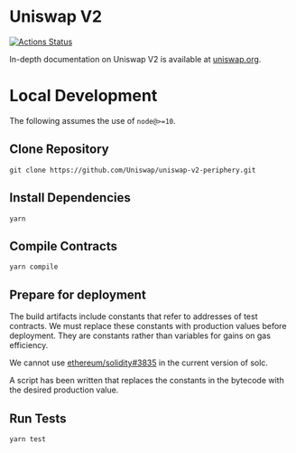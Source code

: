# Uniswap V2

[![Actions Status](https://github.com/Uniswap/uniswap-v2-periphery/workflows/CI/badge.svg)](https://github.com/Uniswap/uniswap-v2-periphery/actions)

In-depth documentation on Uniswap V2 is available at [uniswap.org](https://uniswap.org/docs).

# Local Development

The following assumes the use of `node@>=10`.

## Clone Repository

`git clone https://github.com/Uniswap/uniswap-v2-periphery.git`

## Install Dependencies

`yarn`

## Compile Contracts

`yarn compile`

## Prepare for deployment
The build artifacts include constants that refer to addresses of test contracts. We must replace these constants with
production values before deployment. They are constants rather than variables for gains on gas efficiency.

We cannot use [ethereum/solidity#3835](https://github.com/ethereum/solidity/issues/3835) in the current version of solc. 

A script has been written that replaces the constants in the bytecode with the desired production value.

## Run Tests

`yarn test`

